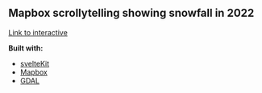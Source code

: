 ## Mapbox scrollytelling showing snowfall in 2022

[Link to interactive](https://willymaps.github.io/sveltemapscroll)

**Built with:**
- [svelteKit](https://kit.svelte.dev/)
- [Mapbox](https://www.mapbox.com/)
- [GDAL](https://gdal.org/)